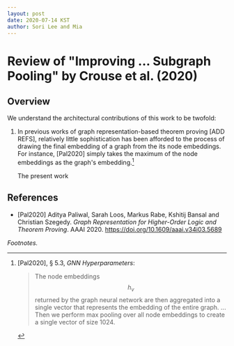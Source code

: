 ```yaml
---
layout: post
date: 2020-07-14 KST
author: Sori Lee and Mia
---
```


# Review of "Improving ... Subgraph Pooling" by Crouse et al. (2020)

## Overview

We understand the architectural contributions of this work to be twofold:

1. In previous works of graph representation-based theorem proving [ADD REFS], relatively little sophistication has been afforded to the process of drawing the final embedding of a graph from the its node embeddings. For instance, [Pal2020] simply takes the maximum of the node embeddings as the graph's embedding.[^1]

   The present work 

[^1]: [Pal2020], §&nbsp;5.3, *GNN Hyperparameters*:

      > The node embeddings $$h_v$$ returned by the graph neural network are then aggregated into a single vector that represents the embedding of the entire graph. ... Then we perform max pooling over all node embeddings to create a single vector of size 1024.

## References

- [Pal2020] Aditya Paliwal, Sarah Loos, Markus Rabe, Kshitij Bansal and Christian Szegedy. *Graph Representation for Higher-Order Logic and Theorem Proving*. AAAI 2020. https://doi.org/10.1609/aaai.v34i03.5689

*Footnotes.*
